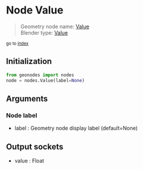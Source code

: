 
# Node Value

> Geometry node name: [Value](https://docs.blender.org/manual/en/latest/modeling/geometry_nodes/input/value.html)<br>
  Blender type: [Value](https://docs.blender.org/api/current/bpy.types.ShaderNodeValue.html)
  
<sub>go to [index](/docs/index.md)</sub>

Initialization
--------------
```python
from geonodes import nodes
node = nodes.Value(label=None)
```



## Arguments


### Node label

- label : Geometry node display label (default=None)

## Output sockets

- value : Float
